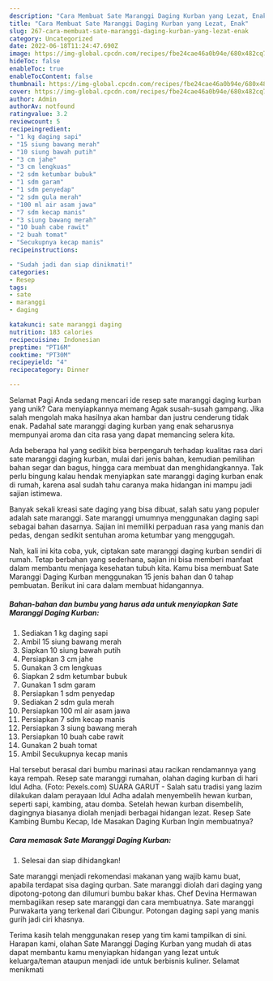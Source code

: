 ```yaml
---
description: "Cara Membuat Sate Maranggi Daging Kurban yang Lezat, Enak"
title: "Cara Membuat Sate Maranggi Daging Kurban yang Lezat, Enak"
slug: 267-cara-membuat-sate-maranggi-daging-kurban-yang-lezat-enak
category: Uncategorized
date: 2022-06-18T11:24:47.690Z
image: https://img-global.cpcdn.com/recipes/fbe24cae46a0b94e/680x482cq70/sate-maranggi-daging-kurban-foto-resep-utama.jpg
hideToc: false
enableToc: true
enableTocContent: false
thumbnail: https://img-global.cpcdn.com/recipes/fbe24cae46a0b94e/680x482cq70/sate-maranggi-daging-kurban-foto-resep-utama.jpg
cover: https://img-global.cpcdn.com/recipes/fbe24cae46a0b94e/680x482cq70/sate-maranggi-daging-kurban-foto-resep-utama.jpg
author: Admin
authorAv: notfound
ratingvalue: 3.2
reviewcount: 5
recipeingredient:
- "1 kg daging sapi"
- "15 siung bawang merah"
- "10 siung bawah putih"
- "3 cm jahe"
- "3 cm lengkuas"
- "2 sdm ketumbar bubuk"
- "1 sdm garam"
- "1 sdm penyedap"
- "2 sdm gula merah"
- "100 ml air asam jawa"
- "7 sdm kecap manis"
- "3 siung bawang merah"
- "10 buah cabe rawit"
- "2 buah tomat"
- "Secukupnya kecap manis"
recipeinstructions:

- "Sudah jadi dan siap dinikmati!"
categories:
- Resep
tags:
- sate
- maranggi
- daging

katakunci: sate maranggi daging 
nutrition: 183 calories
recipecuisine: Indonesian
preptime: "PT16M"
cooktime: "PT30M"
recipeyield: "4"
recipecategory: Dinner

---
```



Selamat Pagi Anda sedang mencari ide resep sate maranggi daging kurban yang unik? Cara menyiapkannya memang Agak susah-susah gampang. Jika salah mengolah maka hasilnya akan hambar dan justru cenderung tidak enak. Padahal sate maranggi daging kurban yang enak seharusnya mempunyai aroma dan cita rasa yang dapat memancing selera kita.


Ada beberapa hal yang sedikit bisa berpengaruh terhadap kualitas rasa dari sate maranggi daging kurban, mulai dari jenis bahan, kemudian pemilihan bahan segar dan bagus, hingga cara membuat dan menghidangkannya. Tak perlu bingung kalau hendak menyiapkan sate maranggi daging kurban enak di rumah, karena asal sudah tahu caranya maka hidangan ini mampu jadi sajian istimewa.

Banyak sekali kreasi sate daging yang bisa dibuat, salah satu yang populer adalah sate maranggi. Sate maranggi umumnya menggunakan daging sapi sebagai bahan dasarnya. Sajian ini memiliki perpaduan rasa yang manis dan pedas, dengan sedikit sentuhan aroma ketumbar yang menggugah.


Nah, kali ini kita coba, yuk, ciptakan sate maranggi daging kurban sendiri di rumah. Tetap berbahan yang sederhana, sajian ini bisa memberi manfaat dalam membantu menjaga kesehatan tubuh kita. Kamu bisa membuat Sate Maranggi Daging Kurban menggunakan 15 jenis bahan dan 0 tahap pembuatan. Berikut ini cara dalam membuat hidangannya.

<!--inarticleads1-->

##### Bahan-bahan dan bumbu yang harus ada untuk menyiapkan Sate Maranggi Daging Kurban:

1. Sediakan 1 kg daging sapi
1. Ambil 15 siung bawang merah
1. Siapkan 10 siung bawah putih
1. Persiapkan 3 cm jahe
1. Gunakan 3 cm lengkuas
1. Siapkan 2 sdm ketumbar bubuk
1. Gunakan 1 sdm garam
1. Persiapkan 1 sdm penyedap
1. Sediakan 2 sdm gula merah
1. Persiapkan 100 ml air asam jawa
1. Persiapkan 7 sdm kecap manis
1. Persiapkan 3 siung bawang merah
1. Persiapkan 10 buah cabe rawit
1. Gunakan 2 buah tomat
1. Ambil Secukupnya kecap manis


Hal tersebut berasal dari bumbu marinasi atau racikan rendamannya yang kaya rempah. Resep sate maranggi rumahan, olahan daging kurban di hari Idul Adha. (Foto: Pexels.com) SUARA GARUT - Salah satu tradisi yang lazim dilakukan dalam perayaan Idul Adha adalah menyembelih hewan kurban, seperti sapi, kambing, atau domba. Setelah hewan kurban disembelih, dagingnya biasanya diolah menjadi berbagai hidangan lezat. Resep Sate Kambing Bumbu Kecap, Ide Masakan Daging Kurban Ingin membuatnya? 

<!--inarticleads2-->

##### Cara memasak Sate Maranggi Daging Kurban:


1. Selesai dan siap dihidangkan!

Sate maranggi menjadi rekomendasi makanan yang wajib kamu buat, apabila terdapat sisa daging qurban. Sate maranggi diolah dari daging yang dipotong-potong dan dilumuri bumbu bakar khas. Chef Devina Hermawan membagiikan resep sate maranggi dan cara membuatnya. Sate maranggi Purwakarta yang terkenal dari Cibungur. Potongan daging sapi yang manis gurih jadi ciri khasnya. 

Terima kasih telah menggunakan resep yang tim kami tampilkan di sini. Harapan kami, olahan Sate Maranggi Daging Kurban yang mudah di atas dapat membantu kamu menyiapkan hidangan yang lezat untuk keluarga/teman ataupun menjadi ide untuk berbisnis kuliner. Selamat menikmati
